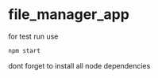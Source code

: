 # file_manager_app

for test run use

```javascript
npm start
```
dont forget to install all node dependencies
